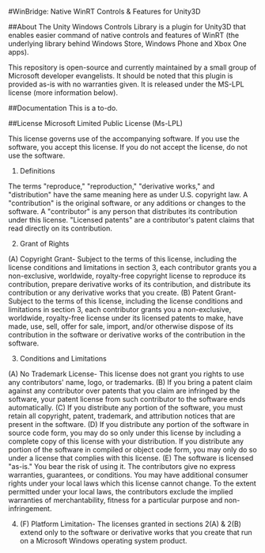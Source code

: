 #WinBridge: Native WinRT Controls & Features for Unity3D

##About
The Unity Windows Controls Library is a plugin for Unity3D that enables easier command of native controls and features of WinRT (the underlying library behind Windows Store, Windows Phone and Xbox One apps). 

This repository is open-source and currently maintained by a small group of Microsoft developer evangelists. It should be noted that this plugin is provided as-is with no warranties given. It is released under the MS-LPL license (more information below).

##Documentation
This is a to-do.

##License
Microsoft Limited Public License (Ms-LPL)

This license governs use of the accompanying software. If you use the software, you accept this license. If you do not accept the license, do not use the software.

1. Definitions

The terms "reproduce," "reproduction," "derivative works," and "distribution" have the same meaning here as under U.S. copyright law. A "contribution" is the original software, or any additions or changes to the software. A "contributor" is any person that distributes its contribution under this license. "Licensed patents" are a contributor's patent claims that read directly on its contribution.

2. Grant of Rights

(A) Copyright Grant- Subject to the terms of this license, including the license conditions and limitations in section 3, each contributor grants you a non-exclusive, worldwide, royalty-free copyright license to reproduce its contribution, prepare derivative works of its contribution, and distribute its contribution or any derivative works that you create.
(B) Patent Grant- Subject to the terms of this license, including the license conditions and limitations in section 3, each contributor grants you a non-exclusive, worldwide, royalty-free license under its licensed patents to make, have made, use, sell, offer for sale, import, and/or otherwise dispose of its contribution in the software or derivative works of the contribution in the software.

3. Conditions and Limitations

(A) No Trademark License- This license does not grant you rights to use any contributors' name, logo, or trademarks. 
(B) If you bring a patent claim against any contributor over patents that you claim are infringed by the software, your patent license from such contributor to the software ends automatically. 
(C) If you distribute any portion of the software, you must retain all copyright, patent, trademark, and attribution notices that are present in the software. 
(D) If you distribute any portion of the software in source code form, you may do so only under this license by including a complete copy of this license with your distribution. If you distribute any portion of the software in compiled or object code form, you may only do so under a license that complies with this license. 
(E) The software is licensed "as-is." You bear the risk of using it. The contributors give no express warranties, guarantees, or conditions. You may have additional consumer rights under your local laws which this license cannot change. To the extent permitted under your local laws, the contributors exclude the implied warranties of merchantability, fitness for a particular purpose and non-infringement.

4. (F) Platform Limitation- The licenses granted in sections 2(A) & 2(B) extend only to the software or derivative works that you create that run on a Microsoft Windows operating system product.
